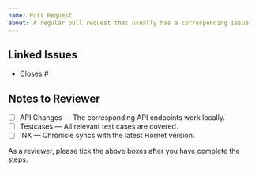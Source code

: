 ```yaml
---
name: Pull Request
about: A regular pull request that usually has a corresponding issue.
---
```


## Linked Issues

<!-- Please provide the isse number corresponding to this PR. -->

* Closes #

## Notes to Reviewer

<!--
The following are notes and particular points of the code that the reviewer should pay attention to.
Please uncomment or delete the points that don't apply.
-->

* [ ] API Changes — The corresponding API endpoints work locally.
* [ ] Testcases — All relevant test cases are covered.
* [ ] INX — Chronicle syncs with the latest Hornet version.
 
As a reviewer, please tick the above boxes after you have complete the steps.
